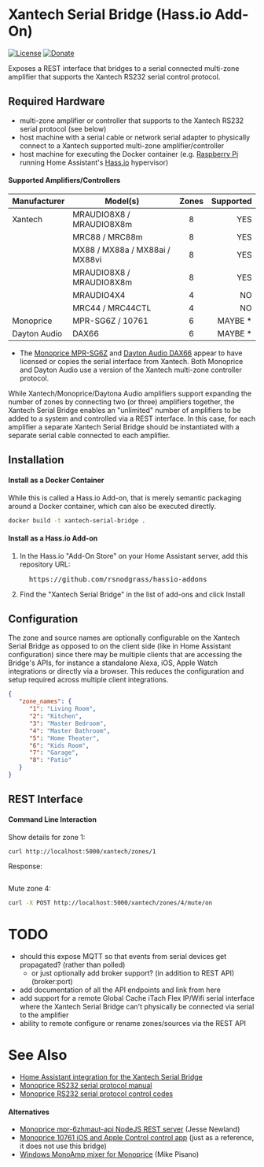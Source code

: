 # Xantech Serial Bridge (Hass.io Add-On)

[![License](https://img.shields.io/badge/License-Apache%202.0-blue.svg)](https://opensource.org/licenses/Apache-2.0)
[![Donate](https://img.shields.io/badge/Donate-PayPal-green.svg)](https://www.paypal.com/cgi-bin/webscr?cmd=_donations&business=WREP29UDAMB6G)

Exposes a REST interface that bridges to a serial connected multi-zone amplifier that supports the
Xantech RS232 serial control protocol.

## Required Hardware

* multi-zone amplifier or controller that supports to the Xantech RS232 serial protocol (see below)
* host machine with a serial cable or network serial adapter to physically connect to a Xantech supported multi-zone amplifier/controller
* host machine for executing the Docker container (e.g. [Raspberry Pi](https://www.raspberrypi.org/) running Home Assistant's [Hass.io](https://www.home-assistant.io/hassio/) hypervisor)

#### Supported Amplifiers/Controllers

| Manufacturer  | Model(s)                        | Zones | Supported |
| ------------- | ------------------------------- |:-----:|---------:|
| Xantech       | MRAUDIO8X8 / MRAUDIO8X8m        | 8     | YES       |
|               | MRC88 / MRC88m                  | 8     | YES       |
|               | MX88 / MX88a / MX88ai / MX88vi  | 8     | YES       |
|               | MRAUDIO8X8 / MRAUDIO8X8m        | 8     | YES       |
|               | MRAUDIO4X4                      | 4     | NO        |
|               | MRC44 / MRC44CTL                | 4     | NO        |
| Monoprice     | MPR-SG6Z / 10761                | 6     | MAYBE *   |
| Dayton Audio  | DAX66                           | 6     | MAYBE *   |

* The [Monoprice MPR-SG6Z](https://www.monoprice.com/product?p_id=10761) and
  [Dayton Audio DAX66](https://www.parts-express.com/dayton-audio-dax66-6-source-6-room-distributed-whole-house-audio-system-with-keypads-25-wpc--300-585)
  appear to have licensed or copies the serial interface from Xantech. Both Monoprice
  and Dayton Audio use a version of the Xantech multi-zone controller protocol.

While Xantech/Monoprice/Daytona Audio amplifiers support expanding the number of zones by connecting two (or three)
amplifiers together, the Xantech Serial Bridge enables an "unlimited" number of amplifiers to be added
to a system and controlled via a REST interface. In this case, for each amplifier a separate Xantech
Serial Bridge should be instantiated with a separate serial cable connected to each amplifier.

## Installation

#### Install as a Docker Container

While this is called a Hass.io Add-on, that is merely semantic packaging around a Docker container,
which can also be executed directly.

```bash
docker build -t xantech-serial-bridge .
```

#### Install as a Hass.io Add-on

1. In the Hass.io "Add-On Store" on your Home Assistant server, add this repository URL:
<pre>
     https://github.com/rsnodgrass/hassio-addons
</pre>

2. Find the "Xantech Serial Bridge" in the list of add-ons and click Install

## Configuration

The zone and source names are optionally configurable on the Xantech Serial Bridge as
opposed to on the client side (like in Home Assistant configuration) since there may
be multiple clients that are accessing the Bridge's APIs, for instance a standalone
Alexa, iOS, Apple Watch integrations or directly via a browser. This reduces the
configuration and setup required across multiple client integrations.

```json
{ 
   "zone_names": {
      "1": "Living Room",
      "2": "Kitchen",
      "3": "Master Bedroom",
      "4": "Master Bathroom",
      "5": "Home Theater",
      "6": "Kids Room",
      "7": "Garage",
      "8": "Patio"
   }
}
```

## REST Interface 

#### Command Line Interaction

Show details for zone 1:

```bash
curl http://localhost:5000/xantech/zones/1
```

Response:

```json
```

Mute zone 4:

```bash
curl -X POST http://localhost:5000/xantech/zones/4/mute/on
```

# TODO

* should this expose MQTT so that events from serial devices get propagated? (rather than polled)
   - or just optionally add broker support? (in addition to REST API) (broker:port)
* add documentation of all the API endpoints and link from here
* add support for a remote Global Cache iTach Flex IP/Wifi serial interface where the Xantech Serial Bridge can't physically be connected via serial to the amplifier
* ability to remote configure or rename zones/sources via the REST API

# See Also

* [Home Assistant integration for the Xantech Serial Bridge](https://github.com/rsnodgrass/hass-integrations/tree/master/custom_components/xantech_mza)
* [Monoprice RS232 serial protocol manual](doc/Monoprice-RS232-Manual.pdf)
* [Monoprice RS232 serial protocol control codes](doc/Monoprice-RS232-Control-Codes.pdf)

#### Alternatives

* [Monoprice mpr-6zhmaut-api NodeJS REST server](https://github.com/jnewland/mpr-6zhmaut-api) (Jesse Newland)
* [Monoprice 10761 iOS and Apple Control control app](https://apps.apple.com/us/app/monoprice-whole-home-audio/id1168858624) (just as a reference, it does not use this bridge)
* [Windows MonoAmp mixer for Monoprice](https://www.dropbox.com/s/aem6yck98etq9mb/MonoAmpV41.zip?file_subpath=%2FMonoAmpV41%2FMono.jpg) (Mike Pisano)
